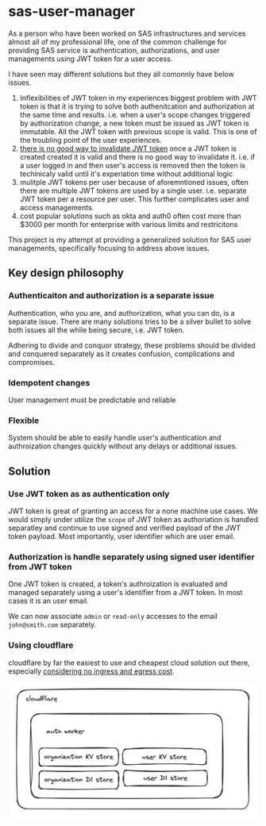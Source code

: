 # sas-user-manager

As a person who have been worked on SAS infrastructures and services almost all of my professional life, one of the common challenge for providing SAS service is authentication, authorizations, and user managements using JWT token for a user access.

I have seen may different solutions but they all comonnly have below issues.

1. Inflexibilities of JWT token
   in my experiences biggest problem with JWT token is that it is trying to solve both authenitcation and authorization at the same time and results.  i.e. when a user's scope changes triggered by authorization change, a new token must be issued as JWT token is immutable.  All the JWT token with previous scope is valid.  This is one of the troubling point of the user experiences.
2. [there is no good way to invalidate JWT token](https://stackoverflow.com/questions/21978658/invalidating-json-web-tokens)
   once a JWT token is created created it is valid and there is no good way to invalidate it.  i.e. if a user logged in and then user's access is removed then the token is techinicaly valid until it's experiation time without additional logic
3. mulitple JWT tokens per user
   because of aforemntioned issues, often there are multiple JWT tokens are used by a single user.  i.e. separate JWT token per a resource per user.  This further complicates user and access managements.
4. cost
   popular solutions such as okta and auth0 often cost more than $3000 per month for enterprise with various limits and restricitons

This project is my attempt at providing a generalized solution for SAS user managements, specifically focusing to address above issues.

## Key design philosophy

### Authenticaiton and authorization is a separate issue

Authentication, who you are, and authorization, what you can do, is a separate issue.  There are many solutions tries to be a silver bullet to solve both issues all the while being secure, i.e. JWT token.

Adhering to divide and conquor strategy, these problems should be divided and conquered separately as it creates confusion, complications and compromises.

### Idempotent changes

User management must be predictable and reliable

### Flexible

System should be able to easily handle user's authentication and authroization changes quickly without any delays or additional issues.

## Solution

### Use JWT token as as authentication only

JWT token is great of granting an access for a none machine use cases.  We would simply under utilize the `scope` of JWT token as authoriation is handled separatley and continue to use signed and verified payload of the JWT token payload.  Most importantly, user identifier which are user email.

### Authorization is handle separately using signed user identifier from JWT token

One JWT token is created, a token's authroization is evaluated and managed separately using a user's identifier from a JWT token.  In most cases it is an user email.

We can now associate `admin` or `read-only` accesses to the email `john@smith.com` separately.  

### Using cloudflare

cloudflare by far the easiest to use and cheapest cloud solution out there, especially [considering no ingress and egress cost](https://community.cloudflare.com/t/cloudflare-workers-as-data-transit-proxy-how-is-egress-ingress-data-charged/673586).

![alt text](auth-service.png "auth service")
